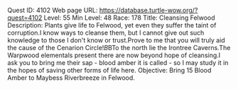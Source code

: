 Quest ID: 4102
Web page URL: https://database.turtle-wow.org/?quest=4102
Level: 55
Min Level: 48
Race: 178
Title: Cleansing Felwood
Description: Plants give life to Felwood, yet even they suffer the taint of corruption.I know ways to cleanse them, but I cannot give out such knowledge to those I don't know or trust.Prove to me that you will truly aid the cause of the Cenarion Circle!$B$BTo the north lie the Irontree Caverns.The Warpwood elementals present there are now beyond hope of cleansing.I ask you to bring me their sap - blood amber it is called - so I may study it in the hopes of saving other forms of life here.
Objective: Bring 15 Blood Amber to Maybess Riverbreeze in Felwood.
